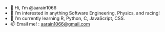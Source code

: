 - 👋 Hi, I’m @aarain1066
- 👀 I’m interested in anything Software Engineering, Physics, and racing!
- 🌱 I’m currently learning R, Python, C, JavaScript, CSS.
- 📫 Email me! : aarain1066@gmail.com

<!---
aarain1066/aarain1066 is a ✨ special ✨ repository because its `README.md` (this file) appears on your GitHub profile.
You can click the Preview link to take a look at your changes.
--->

